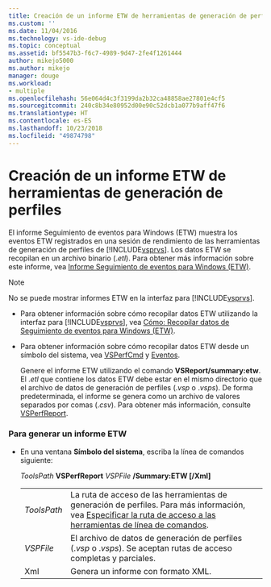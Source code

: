 ```yaml
---
title: Creación de un informe ETW de herramientas de generación de perfiles | Microsoft Docs
ms.custom: ''
ms.date: 11/04/2016
ms.technology: vs-ide-debug
ms.topic: conceptual
ms.assetid: bf5547b3-f6c7-4989-9d47-2fe4f1261444
author: mikejo5000
ms.author: mikejo
manager: douge
ms.workload:
- multiple
ms.openlocfilehash: 56e064d4c3f3199da2b32ca48858ae27801e4cf5
ms.sourcegitcommit: 240c8b34e80952d00e90c52dcb1a077b9aff47f6
ms.translationtype: HT
ms.contentlocale: es-ES
ms.lasthandoff: 10/23/2018
ms.locfileid: "49874798"
---
```

# <a name="how-to-create-a-profiling-tools-etw-report"></a>Creación de un informe ETW de herramientas de generación de perfiles
El informe Seguimiento de eventos para Windows (ETW) muestra los eventos ETW registrados en una sesión de rendimiento de las herramientas de generación de perfiles de [!INCLUDE[vsprvs](../code-quality/includes/vsprvs_md.md)]. Los datos ETW se recopilan en un archivo binario (.*etl*). Para obtener más información sobre este informe, vea [Informe Seguimiento de eventos para Windows (ETW)](../profiling/event-tracing-for-windows-etw-report.md).  
  
> [!NOTE]
>  No se puede mostrar informes ETW en la interfaz para [!INCLUDE[vsprvs](../code-quality/includes/vsprvs_md.md)].  
  
- Para obtener información sobre cómo recopilar datos ETW utilizando la interfaz para [!INCLUDE[vsprvs](../code-quality/includes/vsprvs_md.md)], vea [Cómo: Recopilar datos de Seguimiento de eventos para Windows (ETW)](../profiling/how-to-collect-event-tracing-for-windows-etw-data.md).  
  
- Para obtener información sobre cómo recopilar datos ETW desde un símbolo del sistema, vea [VSPerfCmd](../profiling/vsperfcmd.md) y [Eventos](../profiling/events-vsperfcmd.md).  
  
  Genere el informe ETW utilizando el comando **VSReport/summary:etw**. El .*etl* que contiene los datos ETW debe estar en el mismo directorio que el archivo de datos de generación de perfiles (.*vsp* o .*vsps*). De forma predeterminada, el informe se genera como un archivo de valores separados por comas (.*csv*). Para obtener más información, consulte [VSPerfReport](../profiling/vsperfreport.md).  
  
### <a name="to-generate-an-etw-report"></a>Para generar un informe ETW  
  
-   En una ventana **Símbolo del sistema**, escriba la línea de comandos siguiente:  
  
     *ToolsPath* **VSPerfReport** *VSPFile*  **/Summary:ETW [/Xml]**  
  
    |||  
    |-|-|  
    |*ToolsPath*|La ruta de acceso de las herramientas de generación de perfiles. Para más información, vea [Especificar la ruta de acceso a las herramientas de línea de comandos](../profiling/specifying-the-path-to-profiling-tools-command-line-tools.md).|  
    |*VSPFile*|El archivo de datos de generación de perfiles (.*vsp* o .*vsps*). Se aceptan rutas de acceso completas y parciales.|  
    |Xml|Genera un informe con formato XML.|
